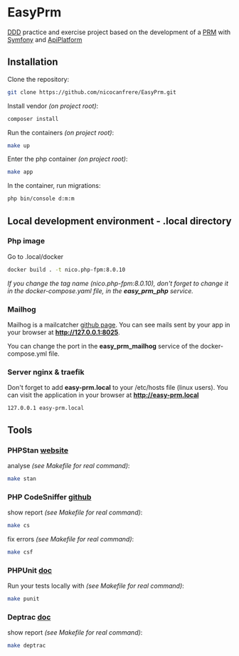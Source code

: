 # EasyPrm

[DDD](https://en.wikipedia.org/wiki/Domain-driven_design) practice and exercise project based on the development of a [PRM](https://en.wikipedia.org/wiki/Partner_relationship_management) with [Symfony](https://symfony.com/)
and [ApiPlatform](https://api-platform.com/)

## Installation

Clone the repository:

```bash
git clone https://github.com/nicocanfrere/EasyPrm.git
```

Install vendor *(on project root)*:

```bash
composer install
```

Run the containers *(on project root)*:

```bash
make up
```

Enter the php container *(on project root)*:

```bash
make app
```

In the container, run migrations:

```bash
php bin/console d:m:m
```

## Local development environment - .local directory

### Php image

Go to .local/docker

```bash
docker build . -t nico.php-fpm:8.0.10
```
*If you change the tag name (nico.php-fpm:8.0.10), don't forget to change it in the docker-compose.yaml file, in the **easy_prm_php** service.*

### Mailhog

Mailhog is a mailcatcher [github page](https://github.com/mailhog/MailHog). You can see mails sent by your app in your browser at **http://127.0.0.1:8025**.

You can change the port in the **easy_prm_mailhog** service of the docker-compose.yml file.

### Server nginx & traefik

Don't forget to add **easy-prm.local** to your /etc/hosts file (linux users). You can visit the application in your browser at **http://easy-prm.local**
```text
127.0.0.1 easy-prm.local
```

## Tools

### PHPStan [website](https://phpstan.org/)

analyse *(see Makefile for real command)*:
```bash
make stan
```

### PHP CodeSniffer [github](https://github.com/squizlabs/PHP_CodeSniffer)

show report *(see Makefile for real command)*:
```bash
make cs
```

fix errors *(see Makefile for real command)*:
```bash
make csf
```

### PHPUnit [doc](https://phpunit.readthedocs.io/en/9.5/)

Run your tests locally with *(see Makefile for real command)*:
```bash
make punit
```

### Deptrac [doc](https://github.com/qossmic/deptrac)

show report *(see Makefile for real command)*:
```bash
make deptrac
```
